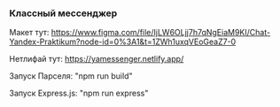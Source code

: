 ### Классный мессенджер

Макет тут: https://www.figma.com/file/IjLW6OLjj7h7qNgEiaM9KI/Chat-Yandex-Praktikum?node-id=0%3A1&t=1ZWh1uxqVEoGeaZ7-0

Нетлифай тут: https://yamessenger.netlify.app/

Запуск Парселя: "npm run build"

Запуск Express.js: "npm run express"

